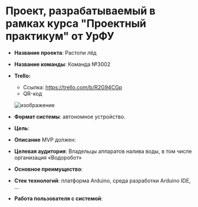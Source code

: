 # Проект, разрабатываемый в рамках курса "Проектный практикум" от УрФУ

- **Название проекта**: Растопи лёд
- **Название команды**: Команда №3002
- **Trello:** 
  - Ссылка: https://trello.com/b/R2G94CGp
  - QR-код
  
  ![изображение](https://user-images.githubusercontent.com/73441333/143671084-e66ddb39-0e30-47a1-b35a-601c575299f1.png)

- **Формат системы**: автономное устройство.

- **Цель**: 

- **Описание**
MVP должен:


- **Целевая аудитория**: Владельцы аппаратов налива воды, в том числе организация «Водоробот» 

- **Основное преимущество**:  

- **Стек технологий**: платформа Arduino, среда разработки Arduino IDE, ...

- **Работа пользователя с системой**: 
